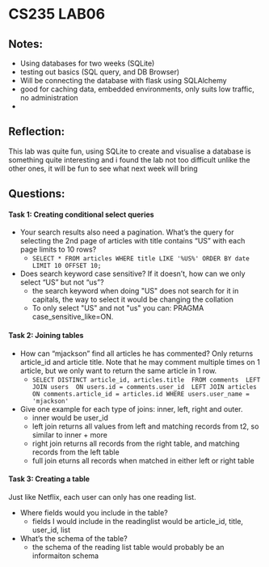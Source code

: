 # CS235 LAB06
## Notes:
- Using databases for two weeks (SQLite)
- testing out basics (SQL query, and DB Browser)
- Will be connecting the database with flask using SQLAlchemy
- good for caching data, embedded environments, only suits low traffic, no administration
-

## Reflection: 
This lab was quite fun, using SQLite to create and visualise a database is something quite interesting and i found the lab not too difficult
unlike the other ones, it will be fun to see what next week will bring

## Questions:
 
#### Task 1: Creating conditional select queries
- Your search results also need a pagination. Whatʼs the query for selecting the 2nd page of articles with title contains “US” with each page limits to
10 rows?
  - `SELECT * FROM articles WHERE title LIKE '%US%' ORDER BY date LIMIT 10 OFFSET 10;`
- Does search keyword case sensitive? If it doesnʼt, how can we only select
“US” but not “us”?
  - the search keyword when doing "US" does not search for it in capitals, the way to select it would be changing the collation
  - To only select "US" and not "us" you can: PRAGMA case_sensitive_like=ON.

#### Task 2: Joining tables
- How can “mjackson” find all articles he has commented? Only returns
article_id and article title. Note that he may comment multiple times on
1 article, but we only want to return the same article in 1 row. 
  - `SELECT DISTINCT article_id, articles.title 
     FROM comments 
     LEFT JOIN users 
     ON users.id = comments.user_id 
     LEFT JOIN articles
     ON comments.article_id = articles.id
     WHERE users.user_name = 'mjackson'`
- Give one example for each type of joins: inner, left, right and outer.
  - inner would be user_id
  - left join returns all values from left and matching records from t2, so similar to inner + more
  - right join  returns all records from the right table, and matching records from the left table 
  - full join eturns all records when matched in either left or right table
  
#### Task 3: Creating a table
Just like Netflix, each user can only has one reading list.
- Where fields would you include in the table?
  - fields I would include in the readinglist would be article_id, title, user_id, list
- Whatʼs the schema of the table?
  - the schema of the reading list table would probably be an informaiton schema
